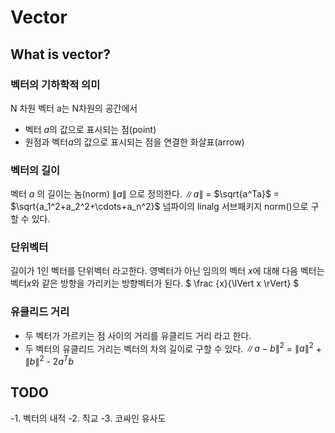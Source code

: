 # Vector

## What is vector?

### 벡터의 기하학적 의미
N 차원 벡터 a는 N차원의 공간에서
- 벡터 $a$의 값으로 표시되는 점(point)
- 원점과 벡터$a$의 값으로 표시되는 점을 연결한 화살표(arrow)

### 벡터의 길이

벡터 $a$ 의 길이는 놈(norm)  $\lVert a \rVert$ 으로 정의한다.
$\lVert a \rVert$ = $\sqrt{a^Ta}$ = $\sqrt{a_1^2+a_2^2+\cdots+a_n^2}$
넘파이의 linalg 서브패키지 norm()으로 구할 수 있다.

### 단위벡터
길이가 1인 벡터를 단위벡터 라고한다.
영벡터가 아닌 임의의 벡터 $x$에 대해 다음 벡터는 벡터$x$와 같은 방향을 가리키는 방향벡터가 된다.
$ \frac {x}{\lVert x \rVert} $

### 유클리드 거리
- 두 벡터가 가르키는 점 사이의 거리를 유클리드 거리 라고 한다.
- 두 벡터의 유클리드 거리는 벡터의 차의 길이로 구할 수 있다.
$\lVert a-b \rVert^2$ = $\lVert a \rVert^2$ + $\lVert b \rVert^2$ - $2a^Tb$

## TODO

-1. 벡터의 내적
-2. 직교
-3. 코싸인 유사도


